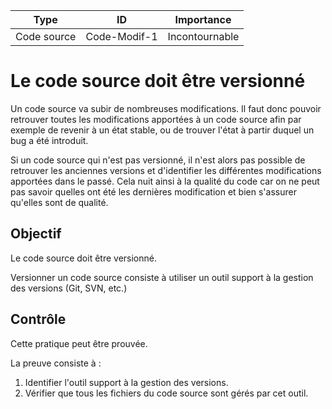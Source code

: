  Type | ID | Importance
 ---- | -- | --
 Code source | Code-Modif-1 | Incontournable

Le code source doit être versionné
==================================

Un code source va subir de nombreuses modifications. Il faut donc pouvoir retrouver toutes les modifications apportées à un code source afin par exemple de revenir à un état stable, ou de trouver l'état à partir duquel un bug a été introduit.

Si un code source qui n'est pas versionné, il n'est alors pas possible de retrouver les anciennes versions et d'identifier les différentes modifications apportées dans le passé. Cela nuit ainsi à la qualité du code car on ne peut pas savoir quelles ont été les dernières modification et bien s'assurer qu'elles sont de qualité. 


Objectif
--------
Le code source doit être versionné.

Versionner un code source consiste à utiliser un outil support à la gestion des versions (Git, SVN, etc.)

Contrôle
--------
Cette pratique peut être prouvée.

La preuve consiste à : 
1. Identifier l'outil support à la gestion des versions. 
2. Vérifier que tous les fichiers du code source sont gérés par cet outil.

